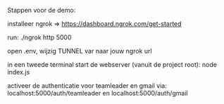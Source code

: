Stappen voor de demo:

installeer ngrok => https://dashboard.ngrok.com/get-started

run:
./ngrok http 5000

open .env, wijzig TUNNEL var naar jouw ngrok url

in een tweede terminal start de webserver (vanuit de project root):
node index.js

activeer de authenticatie voor teamleader en gmail via:
localhost:5000/auth/teamleader
en 
localhost:5000/auth/gmail

